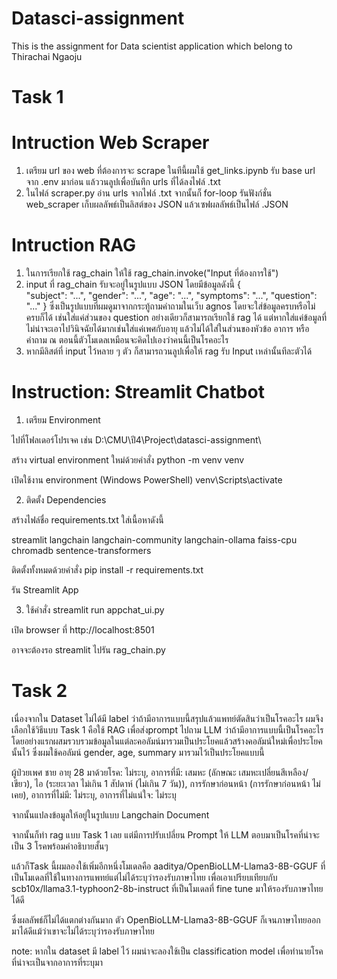 # Datasci-assignment
This is the assignment for Data scientist application which belong to Thirachai Ngaoju

# Task 1
# Intruction Web Scraper

1. เตรียม url ของ web ที่ต้องการจะ scrape ในทีนี้ผมใช้ get_links.ipynb รับ base url จาก .env มาก่อน แล้ววนลูปเพื่อบันทึก urls ที่ได้ลงไฟล์ .txt
2. ในไฟล์ scraper.py อ่าน urls จากไฟล์ .txt จากนั้นก็ for-loop รันฟังก์ชั่น web_scraper เก็บผลลัพธ์เป็นลิสต์ของ JSON แล้วเซฟผลลัพธ์เป็นไฟล์ .JSON

   
# Intruction RAG
1. ในการเรียกใช้ rag_chain ให้ใช้ rag_chain.invoke("Input ที่ต้องการใช้")
2. input ที่ rag_chain รับจะอยู่ในรูปแบบ JSON โดยมีข้อมูลดังนี้
  {    
      "subject": "...",
      "gender": "...",
      "age": "...",
      "symptoms": "...",
      "question": "..."
  }
  ซึ่งเป็นรูปแบบที่ผมดูมาจากกระทู้ถามคำถามในเว็บ agnos
  โดยจะใส่ข้อมูลครบหรือไม่ครบก็ได้ เช่นใส่แค่ส่วนของ question อย่างเดียวก็สามารถเรียกใช้ rag ได้
  แต่หากใส่แค่ข้อมูลที่ไม่น่าจะเอาไปวินิจฉัยได้มากเช่นใส่แค่เพศกับอายุ แล้วไม่ได้ใส่ในส่วนของหัวข้อ อาการ หรือคำถาม ณ ตอนนี้ตัวโมเดลเหมือนจะคิดไปเองว่าคนนี้เป็นโรคอะไร
3. หากมีลิสต์ที่ input ไว้หลาย ๆ ตัว ก็สามารถวนลูปเพื่อให้ rag รับ Input เหล่านั้นทีละตัวได้ 

# Instruction: Streamlit Chatbot
1. เตรียม Environment

ไปที่โฟลเดอร์โปรเจค เช่น D:\CMU\ปี4\Project\datasci-assignment\

สร้าง virtual environment ใหม่ด้วยคำสั่ง
python -m venv venv

เปิดใช้งาน environment (Windows PowerShell)
venv\Scripts\activate

2. ติดตั้ง Dependencies

สร้างไฟล์ชื่อ requirements.txt ใส่เนื้อหาดังนี้

streamlit
langchain
langchain-community
langchain-ollama
faiss-cpu
chromadb
sentence-transformers

ติดตั้งทั้งหมดด้วยคำสั่ง
pip install -r requirements.txt

รัน Streamlit App

3. ใช้คำสั่ง
streamlit run appchat_ui.py

เปิด browser ที่ http://localhost:8501

อาจจะต้องรอ streamlit ไปรัน rag_chain.py 

# Task 2
เนื่องจากใน Dataset ไม่ได้มี label ว่าถ้ามีอาการแบบนี้สรุปแล้วแพทย์ตัดสินว่าเป็นโรคอะไร ผมจึงเลือกใช้วิธีแบบ Task 1 คือใช้ RAG เพื่อส่งprompt ไปถาม LLM ว่าถ้ามีอาการแบบนี้เป็นโรคอะไร
โดยอย่างแรกผสมรวบรวมข้อมูลในแต่ละคอลัมน์มารวมเป็นประโยคแล้วสร้างคอลัมน์ใหม่เพื่อประโยคนั้นไว้ ซึ่งผมใช้คอลัมน์ gender, age, summary มารวมไว้เป็นประโยคแบบนี้

ผู้ป่วยเพศ ชาย อายุ 28 มาด้วยโรค: ไม่ระบุ, อาการที่มี: เสมหะ (ลักษณะ เสมหะเปลี่ยนสีเหลือง/เขียว), ไอ (ระยะเวลา ไม่เกิน 1 สัปดาห์ (ไม่เกิน 7 วัน)), การรักษาก่อนหน้า (การรักษาก่อนหน้า ไม่เคย), อาการที่ไม่มี: ไม่ระบุ, อาการที่ไม่แน่ใจ: ไม่ระบุ

จากนั้นแปลงข้อมูลให้อยู่ในรูปแบบ Langchain Document

จากนั้นก็ทำ rag แบบ Task 1 เลย แต่มีการปรับเปลี่ยน Prompt ให้ LLM ตอบมาเป็นโรคที่น่าจะเป็น 3 โรคพร้อมคำอธิบายสั้นๆ

แล้วก็Task นี้ผมลองใช้เพิ่มอีกหนึ่งโมเดลคือ aaditya/OpenBioLLM-Llama3-8B-GGUF ที่เป็นโมเดลที่ใช้ในทางการแพทย์แต่ไม่ได้ระบุว่ารองรับภาษาไทย เพื่อเอาเปรียบเทียบกับ scb10x/llama3.1-typhoon2-8b-instruct ที่เป็นโมเดลที่ fine tune มาให้รองรับภาษาไทยได้ดี 

ซึ่งผลลัพธ์ก็ไม่ได้แตกต่างกันมาก ตัว OpenBioLLM-Llama3-8B-GGUF ก็เจนภาษาไทยออกมาได้ดีแม้ว่าเขาจะไม่ได้ระบุว่ารองรับภาษาไทย

note: หากใน dataset มี label ไว้ ผมน่าจะลองใช้เป็น classification model เพื่อทำนายโรคที่น่าจะเป็นจากอาการที่ระบุมา
